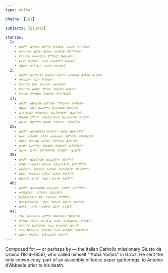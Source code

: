 ```yaml
---
type: malkəʾ

chaine: [161]

subjects: [giusto]

stanzas:
  1:
    - ሰላም፡ ለዝክረ፡ ስምከ፡ ዘኍልቈ፡ ፊደሉ፡ አርባዕቱ።
    - ወጥዑመ፡ ልሳን፡ ዝንቱ፡ መዝገበ፡ ሃይማኖት፨
    - ዮስጦስ፡ ወመዝገበ፡ ምግባር፡ ክልኤቱ፨
    - አነሂ፡ ውዳሴከ፡ ከመ፡ እፈጽም፡ እፈቱ፨
    - ባሕቱ፡ ውዳሴከ፡ ብዙኅ፡ ውእቱ፨
  2:
    - ሰላም፡ ለሥዕርተ፡ ርእስከ፡ ቅብዓ፡ መንፈስ፡ ቅዱስ፡ ቅቡዕ፨
    - ወዕፍረተ፡ ጽጋ፡ ምሉዕ፨
    - ዮስጦስ፡ ስቴ፡ ዮስጦስ፡ መብልዕ፨
    - ዮስጦስ፡ ልብከ፡ ሞገሰ፡ ብዙኃን፡ ሰብእ፨
    - ምዑዘ፡ ምግባር፡ ዮስጦስ፡ ምሥዋዕ፨
  17:
    - ሰላም፡ ለክሳድከ፡ አምሳለ፡ ማኅፈዱ፡ ለዳዊት፨
    - በከመ፡ ይቤ፡ ሰሎሞን፡ በመሀልዩ፡ ክሡት፨
    - ኢናበውሐ፡ ለትምሀር፡ ለኢትዮጵያ፡ ብእሲት፨
    - በላዕለ፡ ሮምያ፡ ብእሲ፡ ከመ፡ ኢትመብል፡ ትካት፨
    - እስመ፡ በሮምያ፡ ሀለወ፡ ዮስጦስ፡ ማኅቶት፨
  25:
    - ሰላም፡ ለአፃብዒከ፡ እኂዞተ፡ ብርዕ፡ ዘአሠነያ፨
    - አመ፡ ጸሐፍከ፡ አንተ፡ መጽሐፈ፡ አምሳል፡ ወአርአያ፨
    - ሰባኬ፡ ወንጌል፡ ዘኮንከ፡ ዮስጦስ፡ ሐዋርያ፨
    - ሲሳየ፡ አእምሮ፡ ወሀብከ፡ ለሕዝበ፡ ኢትዮጵያ፨
    - እስመ፡ አንተ፡ እምቀዳሚ፡ ለዓለም፡ ሲሳያ፨
  35:
    - ሰላም፡ ለአእጋሪከ፡ ዘኢረከቦን፡ ድካም፨
    - እንዘ፡ ይመጽአ፡ ቅድመ፡ ለኢትዮጵያ፡ እምሮም፨
    - አፈቅረከ፡ ዮስጦስ፡ እንበለ፡ መሥፈርት፡ ወዓቅም፨
    - አኮኑ፡ ተጽሕፈ፡ ፍቅረ፡ ዚአከ፡ ቀለም፨
    - በሰሌዳ፡ ልብየ፡ ዘልፈ፡ ዘጥቀ፡ አዳም፨
  40:
    - ሰላም፡ ለመልክእከ፡ በአርአያ፡ አዳም፡ ቀዳማዊ፨
    - ወበአርአያ፡ ክርስቶስ፡ ደኃራዊ፨
    - ኢይትሌለየከ፡ አነ፡ ዮስጦስ፡ ሮማዊ፨
    - ወኢይትሌለዩከ፡ ካዕበ፡ ካህናተ፡ ይሁዳ፡ ወሌዊ፨
    - ጽዋዓ፡ ጥበብ፡ ዘቤትከ፡ አኮኑ፡ ያረዊ፨
  41:
    - ናሁ፡ አቅረብኩ፡ አምኃ፡ ወውዳሴ፡ ንስቲተ፨
    - ውዳሴ፡ ዚአከ፡ እንብብ፡ እንዘ፡ ኢይደልወኒ፡ ምንተ፨
    - ዮስጦስ፡ ኢታስትት፡ ፍሬ፡ ከናፍርየ፡ ዘንተ፨
    - ፍሬ፡ ከናፍሪሁ፡ ለሰብእ፡ ከመ፡ ይደልዎ፡ ቅጽበተ፨
    - አኮኑ፡ ተአምር፡ ወትጤይቅ፡ አንተ፨
---
```

Composed for — or perhaps by — the Italian Catholic missionary Giusto da Urbino (1814–1856), who called himself "ʾAbbā Yosṭos" in Gəʿəz. He sent the only known copy, part of an assembly of loose paper gatherings, to Antoine d'Abbadie prior to his death.